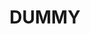 ---
title: DUMMY
keywords: duummy.Dummy, Dummy text
last_updated: 
tags: 
summary: "dummy"
sidebar: mydoc_sidebar
permalink: mydoc_intro_questions.html
folder: mydoc
---